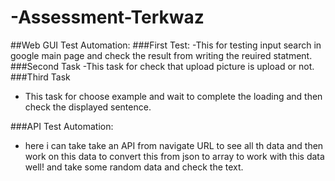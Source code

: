 # -Assessment-Terkwaz

##Web GUI Test Automation:
###First Test:
-This for testing input search in google main page and check the result from writing the reuired statment.
###Second Task
-This task for check that upload picture is upload or not.
###Third Task 
- This task for choose example and wait to complete the loading and then check the displayed sentence.

###API Test Automation:
- here i can take take an API from navigate URL to see all th data and then work on this data to convert this from json to array to work with this data well! and take some random data and check the text. 
